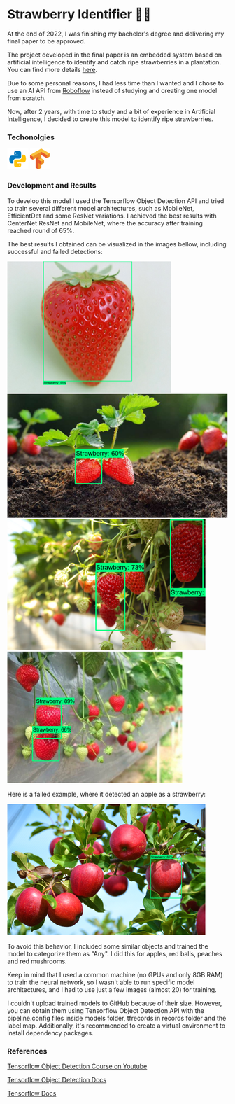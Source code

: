 # Strawberry Identifier 🍓🧠

At the end of 2022, I was finishing my bachelor's degree and delivering my final paper to be approved.

The project developed in the final paper is an embedded system based on artificial intelligence to identify and catch ripe strawberries in a plantation. You can find more details [here](https://github.com/rodrigo-orlandini/automation-eng-final-paper).

Due to some personal reasons, I had less time than I wanted and I chose to use an AI API from [Roboflow](https://roboflow.com/) instead of studying and creating one model from scratch.

Now, after 2 years, with time to study and a bit of experience in Artificial Intelligence, I decided to create this model to identify ripe strawberries.

### Techonolgies

[![Python](.markdown/python.png "Python")](https://www.python.org/)
[![Tensorflow](.markdown/tensorflow.png "Tensorflow")](https://www.tensorflow.org/)

### Development and Results

To develop this model I used the Tensorflow Object Detection API and tried to train several different model architectures, such as MobileNet, EfficientDet and some ResNet variations. I achieved the best results with CenterNet ResNet and MobileNet, where the accuracy after training reached round of 65%.

The best results I obtained can be visualized in the images bellow, including successful and failed detections:

![Success 01](.markdown/samples/success-01.png)
![Success 02](.markdown/samples/success-02.png)
![Success 03](.markdown/samples/success-03.png)
![Success 04](.markdown/samples/success-04.png)

Here is a failed example, where it detected an apple as a strawberry:

![Failed](.markdown/samples/failed.png)

To avoid this behavior, I included some similar objects and trained the model to categorize them as "Any". I did this for apples, red balls, peaches and red mushrooms.

Keep in mind that I used a common machine (no GPUs and only 8GB RAM) to train the neural network, so I wasn't able to run specific model architectures, and I had to use just a few images (almost 20) for training. 

I couldn't upload trained models to GitHub because of their size. However, you can obtain them using Tensorflow Object Detection API with the pipeline.config files inside models folder, tfrecords in records folder and the label map. Additionally, it's recommended to create a virtual environment to install dependency packages.

### References

[Tensorflow Object Detection Course on Youtube](https://www.youtube.com/watch?v=yqkISICHH-U&t=9438s)

[Tensorflow Object Detection Docs](https://github.com/tensorflow/models/blob/master/research/object_detection/README.md)

[Tensorflow Docs](https://www.tensorflow.org/api_docs)
